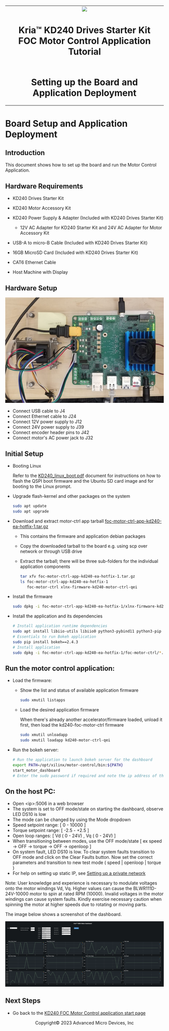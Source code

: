 ﻿<table class="sphinxhide">
 <tr>
   <td align="center"><img src="../../media/xilinx-logo.png" width="30%"/><h1> Kria&trade; KD240 Drives Starter Kit <br>FOC Motor Control Application Tutorial</h1>
   </td>
 </tr>
 <tr>
 <td align="center"><h1>Setting up the Board and Application Deployment</h1>

 </td>
 </tr>
</table>

# Board Setup and Application Deployment

## Introduction

This document shows how to set up the board and run the Motor Control
Application.

## Hardware Requirements

* KD240 Drives Starter Kit

* KD240 Motor Accessory Kit

* KD240 Power Supply & Adapter (Included with KD240 Drives Starter Kit)
    * 12V AC Adapter for KD240 Starter Kit and 24V AC Adapter for Motor
      Accessory Kit

* USB-A to micro-B Cable (Included with KD240 Drives Starter Kit)

* 16GB MicroSD Card (Included with KD240 Drives Starter Kit)

* CAT6 Ethernet Cable

* Host Machine with Display

## Hardware Setup

![KD240-Setup](./media/KD240_setup.jpg)

* Connect USB cable to J4
* Connect Ethernet cable to J24
* Connect 12V power supply to J12
* Connect 24V power supply to J39
* Connect encoder header pins to J42
* Connect motor's AC power jack to J32

## Initial Setup

* Booting Linux

  Refer to the [KD240_linux_boot.pdf](
  https://www.xilinx.com/member/forms/download/design-license-xef.html?filename=KD240_linux_boot.pdf)
  document for instructions on how to flash the QSPI boot firmware and the
  Ubuntu SD card image and for booting to the Linux prompt.

* Upgrade flash-kernel and other packages on the system

  ```bash
  sudo apt update
  sudo apt upgrade
  ```

* Download and extract motor-ctrl app tarball
  [foc-motor-ctrl-app-kd240-ea-hotfix-1.tar.gz](
  https://www.xilinx.com/member/forms/download/design-license-xef.html?filename=foc-motor-ctrl-app-kd240-ea.tar.gz)
    * This contains the firmware and application debian packages
    * Copy the downloaded tarball to the board e.g. using scp over network or
      through USB drive
    * Extract the tarball; there will be three sub-folders for the individual
      application components

      ```bash
      tar xfv foc-motor-ctrl-app-kd240-ea-hotfix-1.tar.gz
      ls foc-motor-ctrl-app-kd240-ea-hotfix-1
         foc-motor-ctrl xlnx-firmware-kd240-motor-ctrl-qei
      ```

* Install the firmware

  ```bash
  sudo dpkg -i foc-motor-ctrl-app-kd240-ea-hotfix-1/xlnx-firmware-kd240-motor-ctrl-qei/*.deb
  ```

* Install the application and its dependencies

  ```bash
  # Install application runtime dependencies
  sudo apt install libiio-utils libiio0 python3-pybind11 python3-pip
  # Essentials to run Bokeh application
  sudo pip install bokeh==2.4.3
  # Install application
  sudo dpkg -i foc-motor-ctrl-app-kd240-ea-hotfix-1/foc-motor-ctrl/*.deb
  ```

## Run the motor control application:

* Load the firmware:

  * Show the list and status of available application firmware

    ```bash
    sudo xmutil listapps
    ```

  * Load the desired application firmware

    When there's already another accelerator/firmware loaded, unload it
    first, then load the kd240-foc-motor-ctrl firmware

    ```bash
    sudo xmutil unloadapp
    sudo xmutil loadapp kd240-motor-ctrl-qei
    ```

* Run the bokeh server:

  ```bash
  # Run the application to launch bokeh server for the dashboard
  export PATH=/opt/xilinx/motor-control/bin:${PATH}
  start_motor_dashboard
  # Enter the sudo password if required and note the ip address of the board
  ```

## On the host PC:

* Open &lt;ip&gt;:5006 in a web browser
* The system is set to OFF mode/state on starting the dashboard,
  observe LED DS10 is low
* The mode can be changed by using the Mode dropdown
* Speed setpoint range: [ 0  - 10000 ]
* Torque setpoint range: [ -2.5 - +2.5 ]
* Open loop ranges: [ Vd ( 0 - 24V) , Vq ( 0 - 24V) ]
* When transitioning between modes, use the OFF mode/state [ ex speed → OFF →
  torque → OFF → openloop ]
* On system fault, LED DS10 is low. To clear system faults transition to OFF
  mode and click on the Clear Faults button. Now set the correct parameters and
  transition to new test mode ( speed | openloop | torque )
* For help on setting up static IP, see [Setting up a private network](
  https://github.com/Xilinx/vck190-base-trd/blob/2022.1/docs/source/run/run-dashboard.rst#setting-up-a-private-network)

Note: User knowledge and experience is necessary to modulate voltages onto the
motor windings Vd, Vq. Higher values can cause the BLWR111D-24V-10000 motor to
spin at rated RPM (10000). Invalid voltages in the motor windings can cause
system faults. Kindly exercise necessary caution when spinning the motor
at higher speeds due to rotating or moving parts.

The image below shows a screenshot of the dashboard.

![Motor-Control-Dashboard](./media/Motor_Control_Dashboard.jpg)

## Next Steps

* Go back to the [KD240 FOC Motor Control application start page](../foc_motor_control_landing)

<!---

Licensed under the Apache License, Version 2.0 (the "License"); you may not use
this file except in compliance with the License.

You may obtain a copy of the License at http://www.apache.org/licenses/LICENSE-2.0.

Unless required by applicable law or agreed to in writing, software distributed
under the License is distributed on an "AS IS" BASIS, WITHOUT WARRANTIES OR
CONDITIONS OF ANY KIND, either express or implied. See the License for the
specific language governing permissions and limitations under the License.

-->

<p class="sphinxhide" align="center">Copyright&copy; 2023 Advanced Micro Devices, Inc</p>

